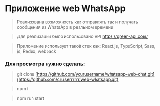 # Приложение web WhatsApp

>Реализована возможность как отправлять так и получать сообщения из WhatsApp в реальном времени

>Для реализации было использовано API https://green-api.com/

>Приложение использует такой стек как: React.js, TypeScript, Sass, js, Redux, webpack

### Для просмотра нужно сделать:
>git clone [https://github.com/yourusername/whatsapp-web-chat.git](https://github.com/cruiserrrrrr/web-whatsapp.git)

>npm i

>npm run start
